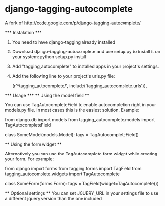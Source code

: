 django-tagging-autocomplete
===========================

A fork of http://code.google.com/p/django-tagging-autocomplete/

*** Instalation ***

   1. You need to have django-tagging already installed
   2. Download django-tagging-autocomplete and use setup.py to install it on your system:
		python setup.py install
   3. Add "tagging_autocomplete" to installed apps in your project's settings.
   4. Add the following line to your project's urls.py file:

      (r'^tagging_autocomplete/', include('tagging_autocomplete.urls')),

*** Usage ***
** Using the model field **

You can use TagAutocompleteField to enable autocompletion right in your models.py file. In most cases this is the easiest solution. Example:

from django.db import models
from tagging_autocomplete.models import TagAutocompleteField

class SomeModel(models.Model):
        tags = TagAutocompleteField()

** Using the form widget **

Alternatively you can use the TagAutocomplete form widget while creating your form. For example:

from django import forms
from tagging.forms import TagField
from tagging_autocomplete.widgets import TagAutocomplete

class SomeForm(forms.Form):
    tags = TagField(widget=TagAutocomplete())

** Optional settings **
You can set JQUERY_URL in your settings file to use a different jquery version than the one included
